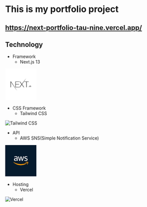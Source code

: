 # This is my portfolio project
## https://next-portfolio-tau-nine.vercel.app/
## Technology

- Framework
  - Next.js 13
<img alt="Next.js" src="https://raw.githubusercontent.com/imgwarehouse/portfolio/main/LOGO_NEXTJS.png" width="100" />

- CSS Framework
  - Tailwind CSS
<img alt="Tailwind CSS" src="https://upload.wikimedia.org/wikipedia/commons/thumb/d/d5/Tailwind_CSS_Logo.svg/2048px-Tailwind_CSS_Logo.svg.png" width="100" />

- API
  - AWS SNS(Simple Notification Service)
<img alt="AWS" src="https://raw.githubusercontent.com/imgwarehouse/portfolio/main/LOGO_AWS.jpeg" width="100" />

- Hosting
  - Vercel
<img alt="Vercel" src="https://static.wikia.nocookie.net/logopedia/images/a/a7/Vercel_favicon.svg/revision/latest/scale-to-width-down/250?cb=20221026155821" width="100" />
